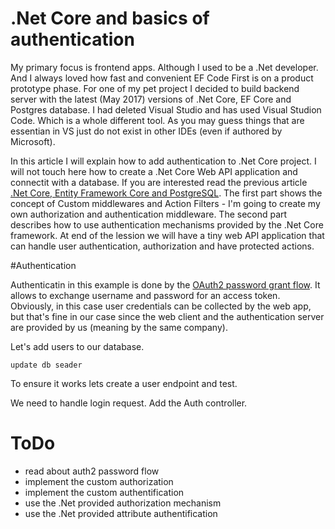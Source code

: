 # .Net Core and basics of authentication

My primary focus is frontend apps. Although I used to be a .Net developer. And I always loved how fast and convenient EF Code First is on a product prototype phase. For one of my pet project I decided to build backend server with the latest (May 2017) versions of .Net Core, EF Core and Postgres database. I had deleted Visual Studio and has used Visual Studion Code. Which is a whole different tool. As you may guess things that are essentian in VS just do not exist in other IDEs (even if authored by Microsoft).


In this article I will explain how to add authentication to .Net Core project. I will not touch here how to create a .Net Core Web API application and connectit with a database. If you are interested read the previous article [.Net Core, Entity Framework Core and PostgreSQL](../). The first part shows the concept of Custom middlewares and Action Filters - I'm going to create my own authorization and authentication middleware. The second part describes how to use authentication mechanisms provided by the .Net Core framework.
At end of the lession we will have a tiny web API application that can handle user authentication, authorization and have protected actions.


#Authentication

Authenticatin in this example is done by the [OAuth2 password grant flow](https://aaronparecki.com/oauth-2-simplified). It allows to exchange username and password for an access token. Obviously, in this case user credentials can be collected by the web app, but that's fine in our case since the web client and the authentication server are provided by us (meaning by the same company).


Let's add users to our database.
```
update db seader
```

To ensure it works lets create a user endpoint and test.

We need to handle login request. Add the Auth controller.

# ToDo
* read about auth2 password flow
* implement the custom authorization
* implement the custom authentification
* use the .Net provided authorization mechanism
* use the .Net provided attribute authentification